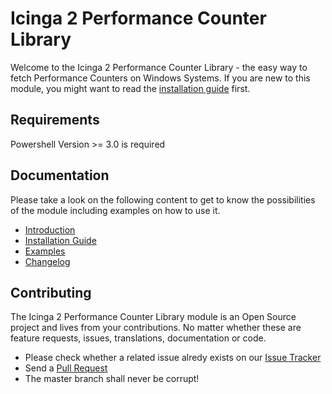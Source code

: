 Icinga 2 Performance Counter Library
==============

Welcome to the Icinga 2 Performance Counter Library - the easy way to fetch Performance
Counters on Windows Systems.
If you are new to this module, you might want to read the [installation guide](doc/02-Installation.md) first.

Requirements
------------
Powershell Version >= 3.0 is required


Documentation
-------------

Please take a look on the following content to get to know the possibilities of the module including
examples on how to use it.

* [Introduction](doc/01-Introduction.md)
* [Installation Guide](doc/02-Installation.md)
* [Examples](doc/30-Examples.md)
* [Changelog](doc/70-Changelog.md)

Contributing
------------

The Icinga 2 Performance Counter Library module is an Open Source project and lives from your contributions.
No matter whether these are feature requests, issues, translations, documentation or code.

* Please check whether a related issue alredy exists on our [Issue Tracker](https://github.com/LordHepipud/icinga2-perfcounter-lib/issues)
* Send a [Pull Request](https://github.com/LordHepipud/icinga2-perfcounter-lib/pulls)
* The master branch shall never be corrupt!
